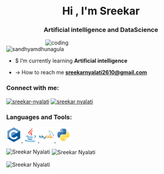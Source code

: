 
<h1 align="center">Hi , I'm Sreekar </h1>
<h3 align="center">Artificial intelligence and DataScience</h3>
<img align="right" alt="coding" width="400" src="https://encrypted-tbn0.gstatic.com/images?q=tbn:ANd9GcSQuzT9RfJYpQCNPXAVlvotNqpYmPhEjf2K7A&usqp=CAU">
<p align="left"> <img src="https://komarev.com/ghpvc/?username=Sreekar2610&label=Profile%20views&color=0e75b6&style=flat" alt="sandhyamdhunagula" /> </p>

- $ I’m currently learning **Artificial intelligence**

- -> How to reach me **sreekarnyalati2610@gmail.com**

<h3 align="left">Connect with me:</h3>
<p align="left">
<a href="https://linkedin.com/in/sreekar-nyalati" target="blank"><img align="center" src="https://raw.githubusercontent.com/rahuldkjain/github-profile-readme-generator/master/src/images/icons/Social/linked-in-alt.svg" alt="sreekar-nyalati" height="30" width="40" /></a>
<a href="https://www.hackerrank.com/profile/sreekarnyalati21" target="blank"><img align="center" src="https://raw.githubusercontent.com/rahuldkjain/github-profile-readme-generator/master/src/images/icons/Social/hackerrank.svg" alt="sreekar nyalati" height="30" width="40" /></a>
</p>

<h3 align="left">Languages and Tools:</h3>
<p align="left"> <a href="https://www.cprogramming.com/" target="_blank" rel="noreferrer"> <img src="https://raw.githubusercontent.com/devicons/devicon/master/icons/c/c-original.svg" alt="c" width="40" height="40"/> </a> <a href="https://www.java.com" target="_blank" rel="noreferrer"> <img src="https://raw.githubusercontent.com/devicons/devicon/master/icons/java/java-original.svg" alt="java" width="40" height="40"/> </a> <a href="https://www.mysql.com/" target="_blank" rel="noreferrer"> <img src="https://raw.githubusercontent.com/devicons/devicon/master/icons/mysql/mysql-original-wordmark.svg" alt="mysql" width="40" height="40"/> </a> <a href="https://www.python.org" target="_blank" rel="noreferrer"> <img src="https://raw.githubusercontent.com/devicons/devicon/master/icons/python/python-original.svg" alt="python" width="40" height="40"/> </a> </p>

<p><img align="left" src="https://github-readme-stats.vercel.app/api/top-langs?username=Sreekar2610&show_icons=true&locale=en&layout=compact" alt="Sreekar Nyalati" /></p>

<p>&nbsp;<img align="center" src="https://github-readme-stats.vercel.app/api?username=Sreekar2610&show_icons=true&locale=en" alt="Sreekar Nyalati" /></p>

<p><img align="center" src="https://github-readme-streak-stats.herokuapp.com/?user=Sreekar2610&" alt="Sreekar Nyalati" /></p>
